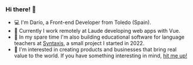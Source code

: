 ### Hi there! 👋
- 💻 I'm Darío, a Front-end Developer from Toledo (Spain).
- 💼 Currently I work remotely at Laude developing web apps with Vue.
- 💙 In my spare time I'm also building educational software for language teachers at [Syntaxis](https://syntaxis.es), a small project I started in 2022.
- 🌱 I'm interested in creating products and businesses that bring real value to the world. If you have something interesting in mind, [hit me up!](mailto:darioglezalcon@gmail.com)
